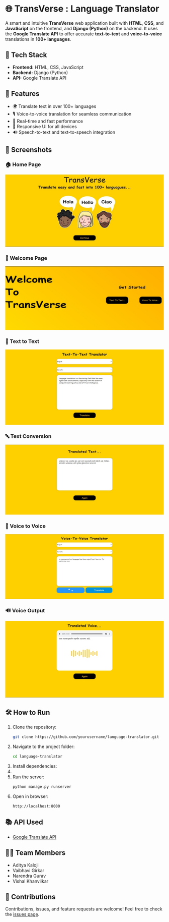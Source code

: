 # 🌐 TransVerse : Language Translator

A smart and intuitive **TransVerse** web application built with **HTML**, **CSS**, and **JavaScript** on the frontend, and **Django (Python)** on the backend. It uses the **Google Translate API** to offer accurate **text-to-text** and **voice-to-voice** translations in **100+ languages**.

## 🔧 Tech Stack

- **Frontend:** HTML, CSS, JavaScript  
- **Backend:** Django (Python)  
- **API:** Google Translate API  

## 🚀 Features

- 🌍 Translate text in over 100+ languages  
- 🎙️ Voice-to-voice translation for seamless communication  
- 🧠 Real-time and fast performance  
- 📱 Responsive UI for all devices  
- 🔊 Speech-to-text and text-to-speech integration  

## 📸 Screenshots  
### 🏠 Home Page  
![Home Page](./project/home.jpg)

### 👋 Welcome Page  
![Welcome Page](./project/welcome.jpg)

### 📝 Text to Text  
![Text to Text](./project/text.jpg)

### 🔤 Text Conversion  
![Text Conversion](./project/text_opt.jpg)

### 🔁 Voice to Voice  
![Voice to Voice](./project/voice.jpg)

### 🔊 Voice Output  
![Voice Output](./project/voice_opt.jpg)

## 🛠️ How to Run

1. Clone the repository:  
   ```bash
   git clone https://github.com/yourusername/language-translator.git
   ```
2. Navigate to the project folder:  
   ```bash
   cd language-translator
   ```
3. Install dependencies:
4. 
5. Run the server:  
   ```bash
   python manage.py runserver
   ```
6. Open in browser:  
   ```
   http://localhost:8000
   ```

## 📚 API Used

- [Google Translate API](https://cloud.google.com/translate)

## 👨‍💻 Team Members

- Aditya Kaloji  
- Vaibhavi Girkar  
- Narendra Gurav  
- Vishal Khanvilkar  

## 🤝 Contributions

Contributions, issues, and feature requests are welcome! Feel free to check the [issues page](https://github.com/AdityaKaloji47/language-translator/issues).


